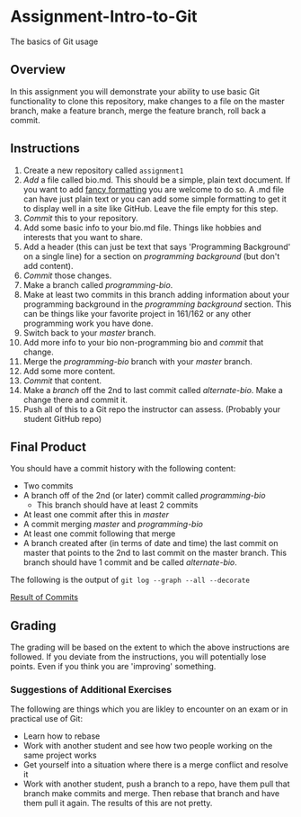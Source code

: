 Assignment-Intro-to-Git
=======================

The basics of Git usage

## Overview

In this assignment you will demonstrate your ability to use basic Git functionality to clone this repository, make changes to a file on the master branch, make a feature branch, merge the feature branch, roll back a commit.

## Instructions

1. Create a new repository called `assignment1`
2. _Add_ a file called bio.md. This should be a simple, plain text document. If you want to add [fancy formatting](https://help.github.com/articles/markdown-basics) you are welcome to do so. A .md file can have just plain text or you can add some simple formatting to get it to display well in a site like GitHub. Leave the file empty for this step.
3. _Commit_ this to your repository.
4. Add some basic info to your bio.md file. Things like hobbies and interests that you want to share.
5. Add a header (this can just be text that says 'Programming Background' on a single line) for a section on _programming background_ (but don't add content).
5. _Commit_ those changes.
6. Make a branch called _programming-bio_.
7. Make at least two commits in this branch adding information about your programming background in the _programming background_ section. This can be things like your favorite project in 161/162 or any other programming work you have done.
8. Switch back to your _master_ branch. 
9. Add more info to your bio non-programming bio and _commit_ that change.
10. Merge the _programming-bio_ branch with your _master_ branch.
11. Add some more content.
12. _Commit_ that content.
13. Make a _branch_ off the 2nd to last commit called _alternate-bio_. Make a change there and commit it.
14. Push all of this to a Git repo the instructor can assess. (Probably your student GitHub repo)

## Final Product

You should have a commit history with the following content:

- Two commits
- A branch off of the 2nd (or later) commit called _programming-bio_
  - This branch should have at least 2 commits
- At least one commit after this in _master_
- A commit merging _master_ and _programming-bio_
- At least one commit following that merge
- A branch created after (in terms of date and time) the last commit on master that points to the 2nd to last commit on the master branch. This branch should have 1 commit and be called _alternate-bio_.

The following is the output of `git log --graph --all --decorate`

[Result of Commits](http://i.imgur.com/BmRMOVt.png)

## Grading

The grading will be based on the extent to which the above instructions are followed. If you deviate from the instructions, you will potentially lose points. Even if you think you are 'improving' something.

### Suggestions of Additional Exercises

The following are things which you are likley to encounter on an exam or in practical use of Git:

- Learn how to rebase
- Work with another student and see how two people working on the same project works
- Get yourself into a situation where there is a merge conflict and resolve it
- Work with another student, push a branch to a repo, have them pull that branch make commits and merge. Then rebase that branch and have them pull it again. The results of this are not pretty.

